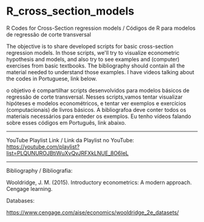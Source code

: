 # R_cross_section_models
R Codes for Cross-Section regression models / Códigos de R para modelos de regressão de corte transversal

The objective is to share developed scripts for basic cross-section regression models. In those scripts, we'll try to visualize econometric hypothesis and models,
and also try to see examples and (computer) exercises from basic textbooks. The bibliography should contain all the material needed to understand those examples.
I have videos talking about the codes in Portuguese, link below.

o objetivo é compartilhar scripts desenvolvidos para modelos básicos de regressão de corte transversal. Nesses scripts,vamos tentar visualizar hipóteses e modelos
econométricos, e tentar ver exemplos e exercícios (computacionais) de livros básicos. A bibliografoa deve conter todos os materiais necessários para enteder os exemplos.
Eu tenho vídeos falando sobre esses códigos em Português, link abaixo.
____

YouTube Playlist Link / Link da Playlist no YouTube:
https://youtube.com/playlist?list=PLQUNUROJBtiWuXvQvJRFXkLNUE_8O6IeL
____

Bibliography / Bibliografia:

Wooldridge, J. M. (2015). Introductory econometrics: A modern approach. Cengage learning.


Databases:

https://www.cengage.com/aise/economics/wooldridge_2e_datasets/
